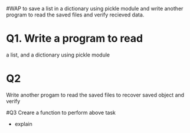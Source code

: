 #WAP to save a list in a dictionary using pickle module and write another program to read the saved files and verify recieved data.

# Q1. Write a program to read 
a list, and
a dictionary
using pickle module

# Q2
Write another progam to read the saved files to recover saved object and verify

#Q3
Creare a function to perform above task
- explain
